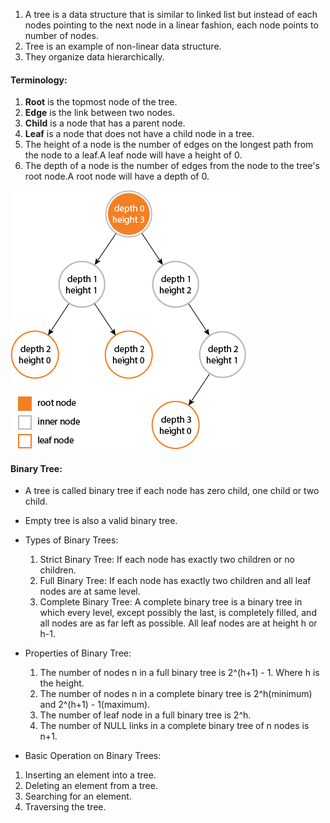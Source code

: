 1. A tree is a data structure that is similar to linked list but instead of each nodes pointing to the next node in
   a linear fashion, each node points to number of nodes.
2. Tree is an example of non-linear data structure.
3. They organize data hierarchically.

#### Terminology:
   1. __Root__ is the topmost node of the tree.
   2. __Edge__ is the link between two nodes.
   3. __Child__ is a node that has a parent node.
   4. __Leaf__ is a node that does not have a child node in a tree.
   5. The height of a node is the number of edges on the longest path from the node to a leaf.A leaf node will have a height of 0.    
   6. The depth of a node is the number of edges from the node to the tree's root node.A root node will have a depth of 0.
   
     
   ![HeightDepth](/src/main/java/com/made/easy/dataStructure/tree/tree.png)
   
#### Binary Tree:
- A tree is called binary tree if each node has zero child, one child or two child.
- Empty tree is also a valid binary tree.
- Types of Binary Trees:
   1. Strict Binary Tree: If each node has exactly two children or no children.
   2. Full Binary Tree: If each node has exactly two children and all leaf nodes are at same level.
   3. Complete Binary Tree: A complete binary tree is a binary tree in which every level, except possibly the last, is completely filled, and all nodes are as far left as possible.
      All leaf nodes are at height h or h-1.
- Properties of Binary Tree:
   1. The number of nodes n in a full binary tree is 2^(h+1) - 1. Where h is the height.
   2. The number of nodes n in a complete binary tree is 2^h(minimum) and 2^(h+1) - 1(maximum).
   3. The number of leaf node in a full binary tree is 2^h.
   4. The number of NULL links in a complete binary tree of n nodes is n+1.
   
- Basic Operation on Binary Trees:
 1. Inserting an element into a tree.
 2. Deleting an element from a tree.
 3. Searching for an element.
 4. Traversing the tree.   
   
         
   